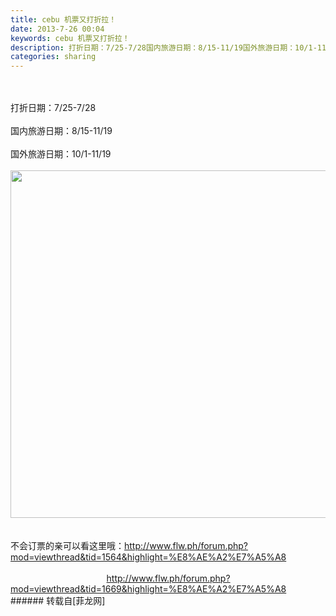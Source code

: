 ```yaml
---
title: cebu 机票又打折拉！
date: 2013-7-26 00:04
keywords: cebu 机票又打折拉！
description: 打折日期：7/25-7/28国内旅游日期：8/15-11/19国外旅游日期：10/1-11/19不会订票的亲可以看这里哦：http://www.flw.ph/forum.php?mod=viewthread&tid=1564&highlight=%E8%AE%A2%E7%A5%A8                                       http://www.flw.ph/forum.php?mod=viewthread&tid=1669&highlight=%E8%AE%A2%E7%A5%A8
categories: sharing
---
```

<td class="t_f" id="postmessage_27360">

<br/>
<br/>
打折日期：7/25-7/28<br/>
<br/>
国内旅游日期：8/15-11/19<br/>
<br/>
国外旅游日期：10/1-11/19<br/>
<br/>

<img aid="9388" class="zoom" data-cf-modified-94a70fa344e4745f4089cf03-="" file="data/attachment/forum/201307/26/000414eu3p5yg0rupg8vpl.jpg" id="aimg_9388" inpost="1" onclick="" onmouseover="" src="http://www.flw.ph/data/attachment/forum/201307/26/000414eu3p5yg0rupg8vpl.jpg" width="556" zoomfile="data/attachment/forum/201307/26/000414eu3p5yg0rupg8vpl.jpg"/>


<br/>
<br/>
<br/>
不会订票的亲可以看这里哦：<font style="font-size:14px"><a href="http://www.flw.ph/forum.php?mod=viewthread&amp;tid=1564&amp;highlight=%E8%AE%A2%E7%A5%A8" target="_blank">http://www.flw.ph/forum.php?mod=viewthread&amp;tid=1564&amp;highlight=%E8%AE%A2%E7%A5%A8</a></font><br/>
<br/>
                                       <font style="font-size:14px"><a href="http://www.flw.ph/forum.php?mod=viewthread&amp;tid=1669&amp;highlight=%E8%AE%A2%E7%A5%A8" target="_blank">http://www.flw.ph/forum.php?mod=viewthread&amp;tid=1669&amp;highlight=%E8%AE%A2%E7%A5%A8</a></font><br/>
</td>
###### 转载自[菲龙网]